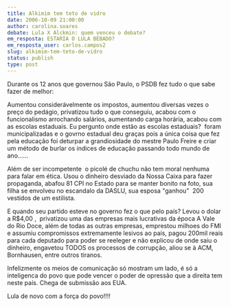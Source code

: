 ```yaml
---
title: Alkimim tem teto de vidro
date: 2006-10-09 21:00:00
author: carolina.soares
debate: Lula X Alckmin: quem venceu o debate?
em_resposta: ESTARIA O LULA BÊBADO?
em_resposta_user: carlos.campos2
slug: alkimim-tem-teto-de-vidro
status: publish 
type: post
---
```


Durante os 12 anos que governou São Paulo, o PSDB fez tudo o que sabe fazer de melhor:


Aumentou considerávelmente os impostos, aumentou diversas vezes o preço do pedágio, privatizou tudo o que conseguiu, acabou com o funcionalismo arrochando salários, aumentando carga horária, acabou com as escolas estaduais. Eu pergunto onde estão as escolas estaduais?  foram municipalizadas e o govrno estadual deu graças pois a única coisa que fez pela educação foi deturpar a grandiosidade do mestre Paulo Freire e criar um método de burlar os indices de educação passando todo mundo de ano......


Além de ser incompetente  o picolé de chuchu não tem moral nenhuma para falar em ética. Usou o dinheiro desviado da Nossa Caixa para fazer propaganda, abafou 81 CPI no Estado para se manter bonito na foto, sua filha se envolveu no escandalo da DASLU, sua esposa "ganhou"  200 vestidos de um estilista.


E quando seu partido esteve no governo fez o que pelo país? Levou o dolar a R$4,00 ,  privatizou uma das empresas mais lucrativas da época A Vale do Rio Doce, além de todas as outras empresas, emprestou milhoes do FMI e assumiu compromissos extremamente lesivos ao país, pagou 200mil reais para cada deputado para poder se reeleger e não explicou de onde saiu o dinheiro, engavetou TODOS os processos de corrupção, aliou se à ACM, Bornhausen, entre outros tiranos.


Infelizmente os meios de comunicação só mostram um lado, é só a inteligenca do povo que pode vencer o poder de opressão que a direita tem neste país. Chega de submissão aos EUA.


Lula de novo com a força do povo!!!!


